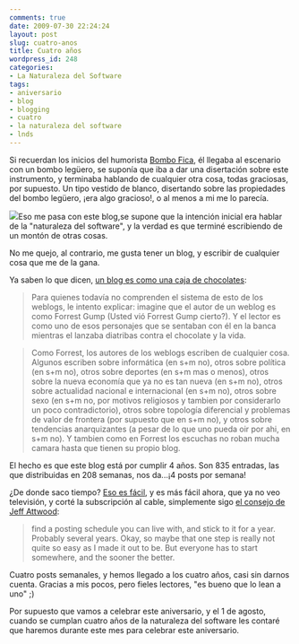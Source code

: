 ```yaml
---
comments: true
date: 2009-07-30 22:24:24
layout: post
slug: cuatro-anos
title: Cuatro años
wordpress_id: 248
categories:
- La Naturaleza del Software
tags:
- aniversario
- blog
- blogging
- cuatro
- la naturaleza del software
- lnds
---
```





Si recuerdan los inicios del humorista [Bombo Fica](http://www.facebook.com/pages/BOMBO-FICA/31802343888), él llegaba al escenario con un bombo legüero, se suponía que iba a dar una disertación sobre este instrumento, y terminaba hablando de cualquier otra cosa, todas graciosas, por supuesto. Un tipo vestido de blanco, disertando sobre las propiedades del bombo legüero, ¡era algo gracioso!, o al menos a mi me lo parecía.




[![](http://www.lnds.net/blog/wp-content/uploads/2009/07/bombo.jpg)](http://www.lnds.net/blog/wp-content/uploads/2009/07/bombo.jpg)Eso me pasa con este blog,se supone que la intención inicial era hablar de la "naturaleza del software", y la verdad es que terminé escribiendo de un montón de otras cosas.








No me quejo, al contrario, me gusta tener un blog, y escribir de cualquier cosa que me de la gana.




Ya saben lo que dicen, [un blog es como una caja de chocolates](http://www.santamaradona.org/blog/0302/138):







> Para quienes todavía no comprenden el sistema de esto de los weblogs, le intento explicar: imagine que el autor de un weblog es como Forrest Gump (Usted vió Forrest Gump cierto?). Y el lector es como uno de esos personajes que se sentaban con él en la banca mientras el lanzaba diatribas contra el chocolate y la vida. 
















> Como Forrest, los autores de los weblogs escriben de cualquier cosa. Algunos escriben sobre informática (en s+m no), otros sobre política (en s+m no), otros sobre deportes (en s+m mas o menos), otros sobre la nueva economía que ya no es tan nueva (en s+m no), otros sobre actualidad nacional e internacional (en s+m no), otros sobre sexo (en s+m no, por motivos religiosos y tambien por considerarlo un poco contradictorio), otros sobre topología diferencial y problemas de valor de frontera (por supuesto que en s+m no), y otros sobre tendencias anarquizantes (a pesar de lo que uno pueda oir por ahi, en s+m no). Y tambien como en Forrest los escuchas no roban mucha camara hasta que tienen su propio blog. 




> 



El hecho es que este blog está por cumplir 4 años. Son 835 entradas, las que distribuidas en 208 semanas, nos da...¡4 posts por semana!


¿De donde saco tiempo? [Eso es fácil](http://www.lnds.net/2008/06/de-donde-saca-el-tiempo-la-gente.html), y es más fácil ahora, que ya no veo televisión, y corté la subscripción al cable, simplemente sigo [el consejo de Jeff Attwood](http://www.codinghorror.com/blog/archives/000983.html): 










> find a posting schedule you can live with, and stick to it for a year. Probably several years. Okay, so maybe that one step is really not quite so easy as I made it out to be. But everyone has to start somewhere, and the sooner the better.




> 





Cuatro posts semanales, y hemos llegado a los cuatro años, casi sin darnos cuenta. Gracias a mis pocos, pero fieles lectores, "es bueno que lo lean a uno" ;)


Por supuesto que vamos a celebrar este aniversario, y el 1 de agosto, cuando se cumplan cuatro años de la naturaleza del software les contaré que haremos durante este mes para celebrar este aniversario.
